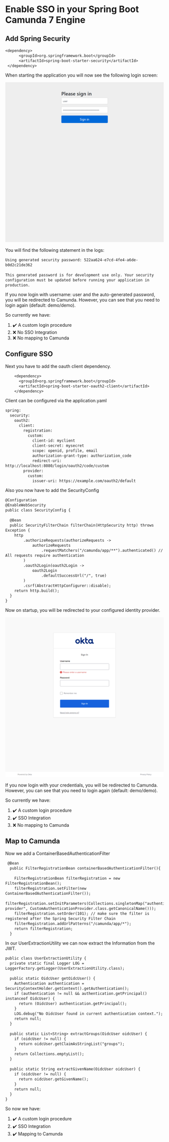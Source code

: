 # Enable SSO in your Spring Boot Camunda 7 Engine

## Add Spring Security

``` 
<dependency>
      <groupId>org.springframework.boot</groupId>
      <artifactId>spring-boot-starter-security</artifactId>
 </dependency>
```

When starting the application you will now see the following login screen:

![Spring Security enabled](documentation%2F01-spring-security-enabled.png)

You will find the following statement in the logs:

``` 
Using generated security password: 522aa624-e7cd-4fe4-a6de-b0d2c21de362

This generated password is for development use only. Your security configuration must be updated before running your application in production.
``` 

If you now login with username: user and the auto-generated password, you will be redirected to Camunda. 
However, you can see that you need to login again (default: demo/demo).

So currently we have:
1. ✔️ A custom login procedure
2. ❌ No SSO Integration
3. ❌ No mapping to Camunda

## Configure SSO
Next you have to add the oauth client dependency.

```
    <dependency>
      <groupId>org.springframework.boot</groupId>
      <artifactId>spring-boot-starter-oauth2-client</artifactId>
    </dependency>
```
Client can be configured via the application.yaml

```
spring:
  security:
    oauth2:
      client:
        registration:
          custom:
            client-id: myclient
            client-secret: mysecret
            scope: openid, profile, email
            authorization-grant-type: authorization_code
            redirect-uri: http://localhost:8080/login/oauth2/code/custom
        provider:
          custom:
            issuer-uri: https://example.com/oauth2/default
```
Also you now have to add the SecurityConfig

```
@Configuration
@EnableWebSecurity
public class SecurityConfig {

  @Bean
  public SecurityFilterChain filterChain(HttpSecurity http) throws Exception {
    http
        .authorizeRequests(authorizeRequests ->
            authorizeRequests
                .requestMatchers("/camunda/app/**").authenticated() // All requests require authentication
        )
        .oauth2Login(oauth2Login ->
            oauth2Login
                .defaultSuccessUrl("/", true)
        )
        .csrf(AbstractHttpConfigurer::disable);
    return http.build();
  }
}
```

Now on startup, you will be redirected to your configured identity provider.

![02-oauth-login-enabled.png](documentation%2F02-oauth-login-enabled.png)

If you now login with your credentials, you will be redirected to Camunda.
However, you can see that you need to login again (default: demo/demo).

So currently we have:
1. ✔️ A custom login procedure
2. ✔️ SSO Integration
3. ❌ No mapping to Camunda

## Map to Camunda

Now we add a ContainerBasedAuthenticationFilter
```
 @Bean
  public FilterRegistrationBean containerBasedAuthenticationFilter(){

    FilterRegistrationBean filterRegistration = new FilterRegistrationBean();
    filterRegistration.setFilter(new ContainerBasedAuthenticationFilter());
    filterRegistration.setInitParameters(Collections.singletonMap("authentication-provider", CustomAuthenticationProvider.class.getCanonicalName()));
    filterRegistration.setOrder(101); // make sure the filter is registered after the Spring Security Filter Chain
    filterRegistration.addUrlPatterns("/camunda/app/*");
    return filterRegistration;
  }
```

In our UserExtractionUtility we can now extract the Information from the JWT.

```
public class UserExtractionUtility {
  private static final Logger LOG = LoggerFactory.getLogger(UserExtractionUtility.class);

  public static OidcUser getOidcUser() {
    Authentication authentication = SecurityContextHolder.getContext().getAuthentication();
    if (authentication != null && authentication.getPrincipal() instanceof OidcUser) {
      return (OidcUser) authentication.getPrincipal();
    }
    LOG.debug("No OidcUser found in current authentication context.");
    return null;
  }

  public static List<String> extractGroups(OidcUser oidcUser) {
    if (oidcUser != null) {
      return oidcUser.getClaimAsStringList("groups");
    }
    return Collections.emptyList();
  }

  public static String extractGivenName(OidcUser oidcUser) {
    if (oidcUser != null) {
      return oidcUser.getGivenName();
    }
    return null;
  }
}
```


So now we have:
1. ✔️ A custom login procedure
2. ✔️ SSO Integration
3. ✔️ Mapping to Camunda